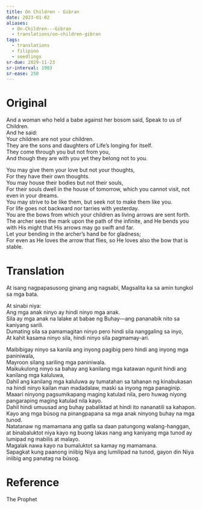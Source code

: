 ```yaml
---
title: On Children - Gibran
date: 2023-01-02
aliases:
  - On-Children---Gibran
  - translations/on-children-gibran
tags:
  - translations
  - filipino
  - seedlings
sr-due: 2029-11-23
sr-interval: 1903
sr-ease: 250
---
```

# Original

And a woman who held a babe against her bosom said, Speak to us of Children.  
And he said:  
Your children are not your children.  
They are the sons and daughters of Life’s longing for itself.  
They come through you but not from you,  
And though they are with you yet they belong not to you.  

You may give them your love but not your thoughts,  
For they have their own thoughts.  
You may house their bodies but not their souls,  
For their souls dwell in the house of tomorrow, which you cannot visit, not even in your dreams.  
You may strive to be like them, but seek not to make them like you.  
For life goes not backward nor tarries with yesterday.  
You are the bows from which your children as living arrows are sent forth.  
The archer sees the mark upon the path of the infinite, and He bends you with His might that His arrows may go swift and far.  
Let your bending in the archer’s hand be for gladness;  
For even as He loves the arrow that flies, so He loves also the bow that is stable.  

# Translation

At isang nagpapasusong ginang ang nagsabi, Magsalita ka sa amin tungkol sa mga bata.  

At sinabi niya:  
Ang mga anak ninyo ay hindi ninyo mga anak.  
Sila ay mga anak na lalake at babae ng Buhay—ang pananabik nito sa kaniyang sarili.  
Dumating sila sa pamamagitan ninyo pero hindi sila nanggaling sa inyo,  
At kahit kasama ninyo sila, hindi ninyo sila pagmamay-ari.  

Maibibigay ninyo sa kanila ang inyong pagibig pero hindi ang inyong mga paniniwala,  
Mayroon silang sariling mga paniniwala.  
Maikukulong ninyo sa bahay ang kanilang mga katawan ngunit hindi ang kanilang mga kaluluwa,  
Dahil ang kanilang mga kaluluwa ay tumatahan sa tahanan ng kinabukasan na hindi ninyo kailan man madadalaw, maski sa inyong mga panaginip.  
Maaari ninyong pagsumikapang maging katulad nila, pero huwag niyong pangaraping maging katulad nila kayo.  
Dahil hindi umuusad ang buhay pabaliktad at hindi ito nananatili sa kahapon.  
Kayo ang mga búsog na pinangpapana sa mga anak ninyong buhay na mga tunod.  
Natatanaw ng mamamana ang gatla sa daan patungong walang-hanggan, at binabaluktot niya kayo ng buong lakas nang ang kaniyang mga tunod ay lumipad ng mabilis at malayo.  
Magalak nawa kayo na bumaluktot sa kamay ng mamamana.  
Sapagkat kung paanong iniibig Niya ang lumilipad na tunod, gayon din Niya iniibig ang panatag na búsog.  

# Reference

The Prophet